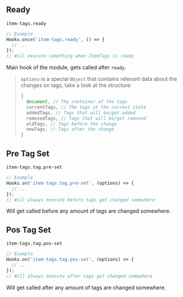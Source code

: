 ## Ready
`item-tags.ready`
```js
// Example
Hooks.once('item-tags.ready', () => {
  // ...
});
// Will execute something when ItemTags is ready
```
Main hook of the module, gets called after `ready`.

> `options` is a special `Object` that contains relevant data about the changes on tags, take a look at the structure:
> ```js
> {
>   document, // The container of the tags
>   currentTags, // The tags at the current state
>   addedTags, // Tags that will be/got added
>   removedTags, // Tags that will be/got removed
>   oldTags, // Tags before the change
>   newTags, // Tags after the change
> }
> ```

## Pre Tag Set
`item-tags.tag.pre-set`
```js
// Example
Hooks.on('item-tags.tag.pre-set', (options) => {
  // ...
});
// Will always execute before tags get changed somewhere
```
Will get called before any amount of tags are changed somewhere.

## Pos Tag Set
`item-tags.tag.pos-set`
```js
// Example
Hooks.on('item-tags.tag.pos-set', (options) => {
  // ...
});
// Will always execute after tags get changed somewhere
```
Will get called after any amount of tags are changed somewhere.
